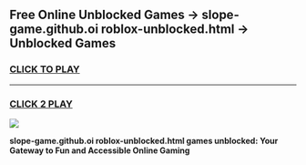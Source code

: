 
## Free Online Unblocked Games → slope-game.github.oi roblox-unblocked.html → Unblocked Games
<h3>
<a href="https://premium.freeplayer.one?title=slope-game.github.oi_roblox-unblocked.html&ref=21F">CLICK TO PLAY</a></h3>
<hr>

<h3>
<a href="https://premium.freeplayer.one?title=slope-game.github.oi_roblox-unblocked.html&ref=21F">CLICK 2 PLAY</a>
  
</h3>

<a href="https://premium.freeplayer.one?title=slope-game.github.oi_roblox-unblocked.html&ref=21F/"><img src="https://clearcache.store/games.png"></a>


**slope-game.github.oi roblox-unblocked.html games unblocked: Your Gateway to Fun and Accessible Online Gaming**

